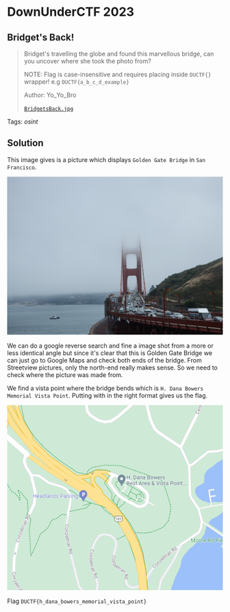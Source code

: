 # DownUnderCTF 2023

## Bridget's Back!

> Bridget's travelling the globe and found this marvellous bridge, can you uncover where she took the photo from?
> 
> NOTE: Flag is case-insensitive and requires placing inside `DUCTF{}` wrapper! e.g `DUCTF{a_b_c_d_example}`
>
>  Author: Yo_Yo_Bro
>
> [`BridgetsBack.jpg`](BridgetsBack.jpg)

Tags: _osint_

## Solution
This image gives is a picture which displays `Golden Gate Bridge` in `San Francisco`.

![](BridgetsBack.jpg)

 We can do a google reverse search and fine a image shot from a more or less identical angle but since it's clear that this is Golden Gate Bridge we can just go to Google Maps and check both ends of the bridge. From Streetview pictures, only the north-end really makes sense. So we need to check where the picture was made from.

 We find a vista point where the bridge bends which is `H. Dana Bowers Memorial Vista Point`. Putting with in the right format gives us the flag.

 ![](location.png)

Flag `DUCTF{h_dana_bowers_memorial_vista_point}`